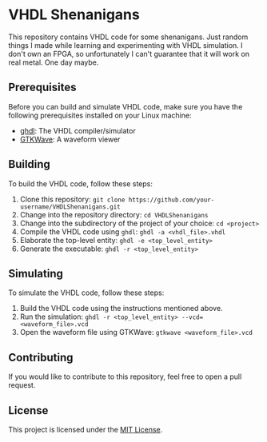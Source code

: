 # VHDL Shenanigans

This repository contains VHDL code for some shenanigans. Just random things I made while learning and experimenting with VHDL simulation.
I don't own an FPGA, so unfortunately I can't guarantee that it will work on real metal. One day maybe.

## Prerequisites

Before you can build and simulate VHDL code, make sure you have the following prerequisites installed on your Linux machine:

- [ghdl](https://github.com/ghdl/ghdl): The VHDL compiler/simulator
- [GTKWave](http://gtkwave.sourceforge.net/): A waveform viewer

## Building

To build the VHDL code, follow these steps:

1. Clone this repository: `git clone https://github.com/your-username/VHDLShenanigans.git`
2. Change into the repository directory: `cd VHDLShenanigans`
3. Change into the subdirectory of the project of your choice: `cd <project> `
4. Compile the VHDL code using `ghdl`: `ghdl -a <vhdl_file>.vhdl`
5. Elaborate the top-level entity: `ghdl -e <top_level_entity>`
6. Generate the executable: `ghdl -r <top_level_entity>`

## Simulating

To simulate the VHDL code, follow these steps:

1. Build the VHDL code using the instructions mentioned above.
2. Run the simulation: `ghdl -r <top_level_entity> --vcd=<waveform_file>.vcd`
3. Open the waveform file using GTKWave: `gtkwave <waveform_file>.vcd`

## Contributing

If you would like to contribute to this repository, feel free to open a pull request.

## License

This project is licensed under the [MIT License](LICENSE).